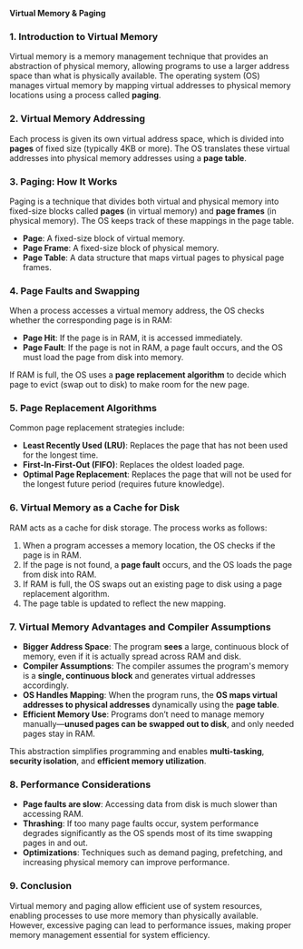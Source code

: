 **Virtual Memory & Paging**

### **1. Introduction to Virtual Memory**
Virtual memory is a memory management technique that provides an abstraction of physical memory, allowing programs to use a larger address space than what is physically available. The operating system (OS) manages virtual memory by mapping virtual addresses to physical memory locations using a process called **paging**.

### **2. Virtual Memory Addressing**
Each process is given its own virtual address space, which is divided into **pages** of fixed size (typically 4KB or more). The OS translates these virtual addresses into physical memory addresses using a **page table**.

### **3. Paging: How It Works**
Paging is a technique that divides both virtual and physical memory into fixed-size blocks called **pages** (in virtual memory) and **page frames** (in physical memory). The OS keeps track of these mappings in the page table.

- **Page**: A fixed-size block of virtual memory.
- **Page Frame**: A fixed-size block of physical memory.
- **Page Table**: A data structure that maps virtual pages to physical page frames.

### **4. Page Faults and Swapping**
When a process accesses a virtual memory address, the OS checks whether the corresponding page is in RAM:
- **Page Hit**: If the page is in RAM, it is accessed immediately.
- **Page Fault**: If the page is not in RAM, a page fault occurs, and the OS must load the page from disk into memory.

If RAM is full, the OS uses a **page replacement algorithm** to decide which page to evict (swap out to disk) to make room for the new page.

### **5. Page Replacement Algorithms**
Common page replacement strategies include:
- **Least Recently Used (LRU)**: Replaces the page that has not been used for the longest time.
- **First-In-First-Out (FIFO)**: Replaces the oldest loaded page.
- **Optimal Page Replacement**: Replaces the page that will not be used for the longest future period (requires future knowledge).

### **6. Virtual Memory as a Cache for Disk**
RAM acts as a cache for disk storage. The process works as follows:
1. When a program accesses a memory location, the OS checks if the page is in RAM.
2. If the page is not found, a **page fault** occurs, and the OS loads the page from disk into RAM.
3. If RAM is full, the OS swaps out an existing page to disk using a page replacement algorithm.
4. The page table is updated to reflect the new mapping.

### **7. Virtual Memory Advantages and Compiler Assumptions**
- **Bigger Address Space**: The program **sees** a large, continuous block of memory, even if it is actually spread across RAM and disk.
- **Compiler Assumptions**: The compiler assumes the program's memory is a **single, continuous block** and generates virtual addresses accordingly.
- **OS Handles Mapping**: When the program runs, the **OS maps virtual addresses to physical addresses** dynamically using the **page table**.
- **Efficient Memory Use**: Programs don’t need to manage memory manually—**unused pages can be swapped out to disk**, and only needed pages stay in RAM.

This abstraction simplifies programming and enables **multi-tasking**, **security isolation**, and **efficient memory utilization**.

### **8. Performance Considerations**
- **Page faults are slow**: Accessing data from disk is much slower than accessing RAM.
- **Thrashing**: If too many page faults occur, system performance degrades significantly as the OS spends most of its time swapping pages in and out.
- **Optimizations**: Techniques such as demand paging, prefetching, and increasing physical memory can improve performance.

### **9. Conclusion**
Virtual memory and paging allow efficient use of system resources, enabling processes to use more memory than physically available. However, excessive paging can lead to performance issues, making proper memory management essential for system efficiency.

